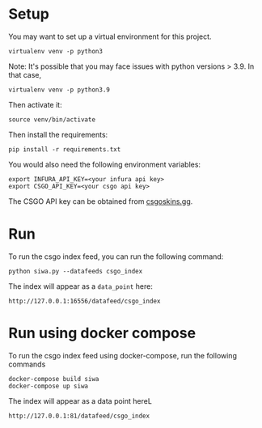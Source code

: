 # Setup
You may want to set up a virtual environment for this project. 
```
virtualenv venv -p python3
```
Note: It's possible that you may face issues with python versions > 3.9. In that case,
```
virtualenv venv -p python3.9
```

Then activate it:
```
source venv/bin/activate
```
Then install the requirements:
```
pip install -r requirements.txt
```
You would also need the following environment variables:
```
export INFURA_API_KEY=<your infura api key>
export CSGO_API_KEY=<your csgo api key>
```
The CSGO API key can be obtained from [csgoskins.gg](https://csgoskins.gg/).


# Run
To run the csgo index feed, you can run the following command:
```
python siwa.py --datafeeds csgo_index
```
The index will appear as a `data_point` here:
```
http://127.0.0.1:16556/datafeed/csgo_index
```


# Run using docker compose
To run the csgo index feed using docker-compose, run the following commands
```
docker-compose build siwa
docker-compose up siwa
```

The index will appear as a data point hereL
```
http://127.0.0.1:81/datafeed/csgo_index
```
